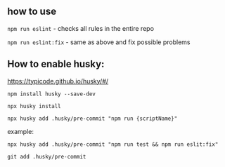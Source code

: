 ## how to use

```npm run eslint``` - checks all rules in the entire repo

```npm run eslint:fix``` - same as above and fix possible problems

## How to enable husky:

https://typicode.github.io/husky/#/

```npm install husky --save-dev```

```npx husky install```

```npx husky add .husky/pre-commit "npm run {scriptName}"```

example:

```npx husky add .husky/pre-commit "npm run test && npm run eslit:fix"```

```git add .husky/pre-commit```
